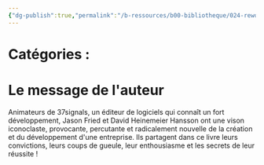 ```yaml
---
{"dg-publish":true,"permalink":"/b-ressources/b00-bibliotheque/024-rework-reussir-autrement-jason-fried-david-heinemeier-hansson/","title":"Rework - Réussir autrement","tags":["📓Book"],"noteIcon":""}
---
```



# Catégories : 


# Le message de l'auteur
Animateurs de 37signals, un éditeur de logiciels qui connaît un fort développement, Jason Fried et David Heinemeier Hansson ont une vison iconoclaste, provocante, percutante et radicalement nouvelle de la création et du développement d'une entreprise. Ils partagent dans ce livre leurs convictions, leurs coups de gueule, leur enthousiasme et les secrets de leur réussite !